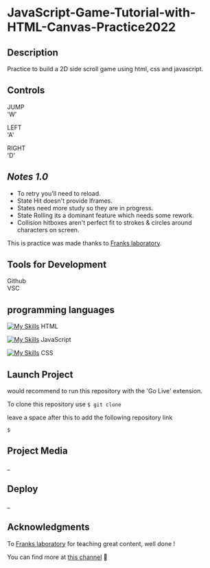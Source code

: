 # JavaScript-Game-Tutorial-with-HTML-Canvas-Practice2022

## Description

Practice to build a 2D side scroll game using html, css and javascript.

## Controls

JUMP  
'W' 

LEFT  
'A' 

RIGHT       
'D' 

## _Notes 1.0_
 - To retry you'll need to reload.
 - State Hit doesn't provide Iframes.
 - States need more study so they are in progress.
 - State Rolling its a dominant feature which needs some rework.
 - Collision hitboxes aren't perfect fit to strokes & circles around characters on screen.



This is practice was made thanks to [Franks laboratory](https://twitter.com/code_laboratory).

## Tools for Development

Github  
VSC

## programming languages 

[![My Skills](https://skills.thijs.gg/icons?i=html)](https://skills.thijs.gg)
HTML 

[![My Skills](https://skills.thijs.gg/icons?i=js)](https://skills.thijs.gg)
 JavaScript 
 
 [![My Skills](https://skills.thijs.gg/icons?i=css)](https://skills.thijs.gg)
 CSS

 ## Launch Project
 
 would recommend to run this repository with the 'Go Live' extension.
 
 To clone this repository use 
`$ git clone`

leave a space after this to add the following repository link

`$ ` 

 ## Project Media

_

 ## Deploy

 _

 ## Acknowledgments

 To [Franks laboratory](https://twitter.com/code_laboratory) for teaching great content, well done !

You can find more at [this channel](https://www.youtube.com/c/Frankslaboratory)  🦇
